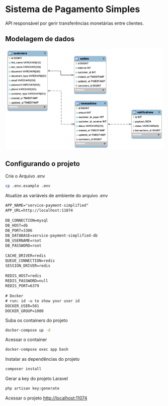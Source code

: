 # Sistema de Pagamento Simples
API responsável por gerir transferências monetárias entre clientes.

## Modelagem de dados
![](./documents/service-payment-simplified-db.png)

## Configurando o projeto
Crie o Arquivo .env
```sh
cp .env.example .env
```

Atualize as variáveis de ambiente do arquivo .env
```dosini
APP_NAME="service-payment-simplified"
APP_URL=http://localhost:11074

DB_CONNECTION=mysql
DB_HOST=db
DB_PORT=3306
DB_DATABASE=service-payment-simplified-db
DB_USERNAME=root
DB_PASSWORD=root

CACHE_DRIVER=redis
QUEUE_CONNECTION=redis
SESSION_DRIVER=redis

REDIS_HOST=redis
REDIS_PASSWORD=null
REDIS_PORT=6379

# Docker
# run: id -u to show your user id
DOCKER_USER=501
DOCKER_GROUP=1000
```

Suba os containers do projeto
```sh
docker-compose up -d
```


Acessar o container
```sh
docker-compose exec app bash
```


Instalar as dependências do projeto
```sh
composer install
```


Gerar a key do projeto Laravel
```sh
php artisan key:generate
```


Acessar o projeto
[http://localhost:11074](http://localhost:11074)